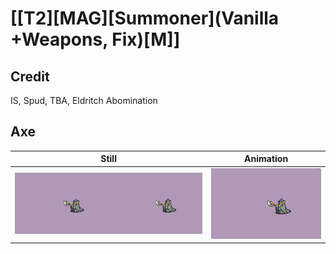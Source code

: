 # [\[T2\]\[MAG\]\[Summoner\]\(Vanilla +Weapons, Fix\)\[M\]]

## Credit

IS, Spud, TBA, Eldritch Abomination
	
## Axe

| Still | Animation |
| :---: | :-------: |
| ![Axe still](./Axe_000.png) | ![Axe animation](./Axe.gif) |
